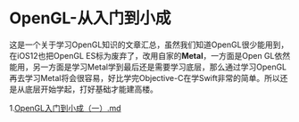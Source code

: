 # OpenGL-从入门到小成
这是一个关于学习OpenGL知识的文章汇总，虽然我们知道OpenGL很少能用到，在iOS12也把OpenGL ES标为废弃了，改用自家的**Metal**，一方面是Open GL依然能用，另一方面是学习Metal学到最后还是需要学习底层，那么通过学习OpenGL再去学习Metal将会很容易，好比学完Objective-C在学Swift非常的简单。所以还是从底层开始学起，打好基础才能建高楼。

1.[OpenGL入门到小成（一）.md](https://github.com/oymuzi/OpenGLDocs/blob/master/OpenGL%E5%85%A5%E9%97%A8%E5%88%B0%E5%B0%8F%E6%88%90%EF%BC%88%E4%B8%80%EF%BC%89.md)

